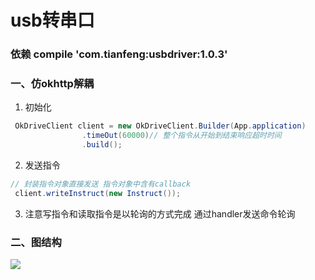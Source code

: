 # usb转串口

### **依赖 compile 'com.tianfeng:usbdriver:1.0.3'**

### **一、仿okhttp解耦**
1. 初始化
```java
 OkDriveClient client = new OkDriveClient.Builder(App.application)
                .timeOut(60000)// 整个指令从开始到结束响应超时时间
                .build();
```
2. 发送指令
```java
// 封装指令对象直接发送 指令对象中含有callback
 client.writeInstruct(new Instruct());
```

3. 注意写指令和读取指令是以轮询的方式完成 通过handler发送命令轮询

### **二、图结构**
![  ](https://github.com/TF27674569/UsbDrive/driver.png)  
